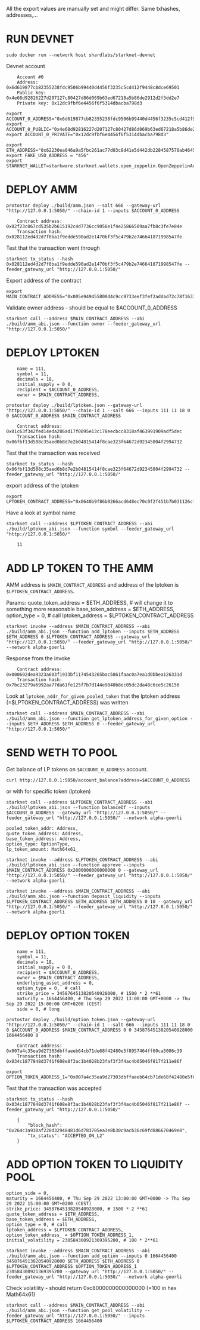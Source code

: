All the export values are manually set and might differ. Same txhashes, addresses,...


# RUN DEVNET
```
sudo docker run --network host shardlabs/starknet-devnet
```
Devnet account
```
    Account #0
    Address: 0x6d619877cb82355238fdc9506b99440d4456f3235c5cd412f9448c8dce69501
    Public key: 0x4e68d92816227d207127c80427d86d069b63ed67218a5b86de2912d2f3dd2e7
    Private key: 0x12dc9fbf6e4456f6f5314dbacba798d3
```
```
export ACCOUNT_0_ADDRESS="0x6d619877cb82355238fdc9506b99440d4456f3235c5cd412f9448c8dce69501"
export ACCOUNT_0_PUBLIC="0x4e68d92816227d207127c80427d86d069b63ed67218a5b86de2912d2f3dd2e7"
export ACCOUNT_0_PRIVATE="0x12dc9fbf6e4456f6f5314dbacba798d3"

export ETH_ADDRESS="0x62230ea046a9a5fbc261ac77d03c8d41e5d442db2284587570ab46455fd2488"
export FAKE_USD_ADDRESS = "456"
export STARKNET_WALLET=starkware.starknet.wallets.open_zeppelin.OpenZeppelinAccount
```


# DEPLOY AMM

```
protostar deploy ./build/amm.json --salt 666 --gateway-url "http://127.0.0.1:5050/" --chain-id 1 --inputs $ACCOUNT_0_ADDRESS
```
```                                                         
    Contract address: 0x02f23c067cd535b2b615192c4d7736cc9056e1f4e25866509aa7fb8c3fe7e84e
    Transaction hash: 0x028112ed4d2d7f0ba1f9edde590ad2e1470bf3f5c479b2e746641871998547fe
```

Test that the transaction went through
```
starknet tx_status --hash 0x028112ed4d2d7f0ba1f9edde590ad2e1470bf3f5c479b2e746641871998547fe --feeder_gateway_url "http://127.0.0.1:5050/"
```

Export address of the contract
```
export MAIN_CONTRACT_ADDRESS="0x005e949455800d4c9cc9733eef3fef2addad72c78f1633079d441fe4479679aa"
```

Validate owner address - should be equal to $ACCOUNT_0_ADDRESS
```
starknet call --address $MAIN_CONTRACT_ADDRESS --abi ./build/amm_abi.json --function owner --feeder_gateway_url "http://127.0.0.1:5050/"
```


# DEPLOY LPTOKEN

        name = 111,
        symbol = 11,
        decimals = 18,
        initial_supply = 0 0,
        recipient = $ACCOUNT_0_ADDRESS,
        owner = $MAIN_CONTRACT_ADDRESS,
```
protostar deploy ./build/lptoken.json --gateway-url "http://127.0.0.1:5050/" --chain-id 1 --salt 666 --inputs 111 11 18 0 0 $ACCOUNT_0_ADDRESS $MAIN_CONTRACT_ADDRESS
```
```
    Contract address: 0x01c63f342fed14eda286ad17f0095e13c178eecbcc8318af463991909adf5dec
    Transaction hash: 0x06fbf13d508c35aed0b8d7e2b04815414f8cae323f64672d92345004f2994732
```

Test that the transaction was received
```
starknet tx_status --hash 0x06fbf13d508c35aed0b8d7e2b04815414f8cae323f64672d92345004f2994732 --feeder_gateway_url "http://127.0.0.1:5050/"
```

export address of the lptoken
```
export LPTOKEN_CONTRACT_ADDRESS="0x0640b9f86b0266acd648ec70c0f2f451b7b031126cf247a6b9cfc2f235e72667"
```

Have a look at symbol name
```
starknet call --address $LPTOKEN_CONTRACT_ADDRESS --abi ./build/lptoken_abi.json --function symbol --feeder_gateway_url "http://127.0.0.1:5050/"
```
```
	11
```


# ADD LP TOKEN TO THE AMM

AMM address is `$MAIN_CONTRACT_ADDRESS` and address of the lptoken is `$LPTOKEN_CONTRACT_ADDRESS`.

Params:
    quote_token_address = $ETH_ADDRESS, # will change it to something more reasonable
    base_token_address = $ETH_ADDRESS,
    option_type = 0, # call
    lptoken_address = $LPTOKEN_CONTRACT_ADDRESS
```
starknet invoke --address $MAIN_CONTRACT_ADDRESS --abi ./build/amm_abi.json --function add_lptoken --inputs $ETH_ADDRESS $ETH_ADDRESS 0 $LPTOKEN_CONTRACT_ADDRESS --gateway_url "http://127.0.0.1:5050/" --feeder_gateway_url "http://127.0.0.1:5050/" --network alpha-goerli
```
Response from the invoke 
```
    Contract address: 0x000602dea9323a603f1933bf1174543265bac5861faac0a7ea1d0bbea126331d
    Transaction hash: 0x7bc23279a6992aa77da61fe125f7b7d144e9040b8ec05dc2da48c6ce5c26156
```

Look at `lptoken_addr_for_given_pooled_token` that the lptoken address (=$LPTOKEN_CONTRACT_ADDRESS) was written
```
starknet call --address $MAIN_CONTRACT_ADDRESS --abi ./build/amm_abi.json --function get_lptoken_address_for_given_option --inputs $ETH_ADDRESS $ETH_ADDRESS 0 --feeder_gateway_url "http://127.0.0.1:5050/"
```

# SEND WETH TO POOL

Get balance of LP tokens on `$ACCOUNT_0_ADDRESS` account.
```
curl http://127.0.0.1:5050/account_balance?address=$ACCOUNT_0_ADDRESS
```
or with for specific token (lptoken)
```
starknet call --address $LPTOKEN_CONTRACT_ADDRESS --abi ./build/lptoken_abi.json --function balanceOf --inputs $ACCOUNT_0_ADDRESS --gateway_url "http://127.0.0.1:5050/" --feeder_gateway_url "http://127.0.0.1:5050/" --network alpha-goerli
```


    pooled_token_addr: Address,
    quote_token_address: Address,
    base_token_address: Address,
    option_type: OptionType,
    lp_token_amount: Math64x61_


```
starknet invoke --address $LPTOKEN_CONTRACT_ADDRESS --abi ./build/lptoken_abi.json --function approve --inputs $MAIN_CONTRACT_ADDRESS 0x2000000000000000 0 --gateway_url "http://127.0.0.1:5050/" --feeder_gateway_url "http://127.0.0.1:5050/" --network alpha-goerli
```
```
starknet invoke --address $MAIN_CONTRACT_ADDRESS --abi ./build/amm_abi.json --function deposit_liquidity --inputs $LPTOKEN_CONTRACT_ADDRESS $ETH_ADDRESS $ETH_ADDRESS 0 10 --gateway_url "http://127.0.0.1:5050/" --feeder_gateway_url "http://127.0.0.1:5050/" --network alpha-goerli
```





# DEPLOY OPTION TOKEN

        name = 111,
        symbol = 11,
        decimals = 18,
        initial_supply = 0 0,
        recipient = $ACCOUNT_0_ADDRESS,
        owner = $MAIN_CONTRACT_ADDRESS,
        underlying_asset_address = 0,
        option_type = 0,  # call
        strike_price = 3458764513820540928000, # 1500 * 2 **61
        maturity = 1664456400, # Thu Sep 29 2022 13:00:00 GMT+0000 -> Thu Sep 29 2022 15:00:00 GMT+0200 (CEST)
        side = 0, # long
```
protostar deploy ./build/option_token.json --gateway-url "http://127.0.0.1:5050/" --chain-id 1 --salt 666 --inputs 111 11 18 0 0 $ACCOUNT_0_ADDRESS $MAIN_CONTRACT_ADDRESS 0 0 3458764513820540928000 1664456400 0
```
```
	Contract address: 0x007a4c35ea9d27303dbffaeeb64cb71de68f42480e5f8957464ff60ca5006c39
	Transaction hash: 0x034c1877848d3741f608e8f3ac1b4028b23faf3f3f4ac4b05046f817f211e86f
```
```
export OPTION_TOKEN_ADDRESS_1="0x007a4c35ea9d27303dbffaeeb64cb71de68f42480e5f8957464ff60ca5006c39"
```
Test that the transaction was accepted
```
starknet tx_status --hash 0x034c1877848d3741f608e8f3ac1b4028b23faf3f3f4ac4b05046f817f211e86f --feeder_gateway_url "http://127.0.0.1:5050/"
```
```
	{
	    "block_hash": "0x264c3a930af220d32948481d6d783705ea3e8b30c9acb36c69fd886670469e8",
	    "tx_status": "ACCEPTED_ON_L2"
	}
```


# ADD OPTION TOKEN TO LIQUIDITY POOL

    option_side = 0,
    maturity = 1664456400, # Thu Sep 29 2022 13:00:00 GMT+0000 -> Thu Sep 29 2022 15:00:00 GMT+0200 (CEST)
    strike_price: 3458764513820540928000, # 1500 * 2 **61
    quote_token_address = $ETH_ADDRESS,
    base_token_address = $ETH_ADDRESS,
    option_type = 0, # call
    lptoken_address = $LPTOKEN_CONTRACT_ADDRESS,
    option_token_address_ = $OPTION_TOKEN_ADDRESS_1,
    initial_volatility = 230584300921369395200, # 100 * 2**61

```
starknet invoke --address $MAIN_CONTRACT_ADDRESS --abi ./build/amm_abi.json --function add_option --inputs 0 1664456400 3458764513820540928000 $ETH_ADDRESS $ETH_ADDRESS 0 $LPTOKEN_CONTRACT_ADDRESS $OPTION_TOKEN_ADDRESS_1 230584300921369395200 --gateway_url "http://127.0.0.1:5050/" --feeder_gateway_url "http://127.0.0.1:5050/" --network alpha-goerli
```
Check volatility - should return 0xc8000000000000000 (=100 in hex Math64x61)
```
starknet call --address $MAIN_CONTRACT_ADDRESS --abi ./build/amm_abi.json --function get_pool_volatility --feeder_gateway_url "http://127.0.0.1:5050/" --inputs $LPTOKEN_CONTRACT_ADDRESS 1664456400
```


